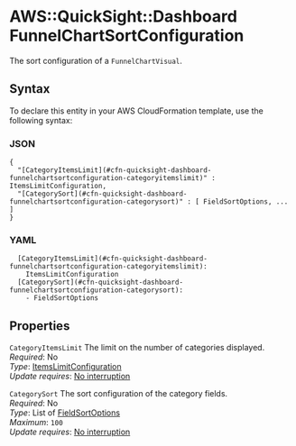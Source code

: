 # AWS::QuickSight::Dashboard FunnelChartSortConfiguration<a name="aws-properties-quicksight-dashboard-funnelchartsortconfiguration"></a>

The sort configuration of a `FunnelChartVisual`\.

## Syntax<a name="aws-properties-quicksight-dashboard-funnelchartsortconfiguration-syntax"></a>

To declare this entity in your AWS CloudFormation template, use the following syntax:

### JSON<a name="aws-properties-quicksight-dashboard-funnelchartsortconfiguration-syntax.json"></a>

```
{
  "[CategoryItemsLimit](#cfn-quicksight-dashboard-funnelchartsortconfiguration-categoryitemslimit)" : ItemsLimitConfiguration,
  "[CategorySort](#cfn-quicksight-dashboard-funnelchartsortconfiguration-categorysort)" : [ FieldSortOptions, ... ]
}
```

### YAML<a name="aws-properties-quicksight-dashboard-funnelchartsortconfiguration-syntax.yaml"></a>

```
  [CategoryItemsLimit](#cfn-quicksight-dashboard-funnelchartsortconfiguration-categoryitemslimit):
    ItemsLimitConfiguration
  [CategorySort](#cfn-quicksight-dashboard-funnelchartsortconfiguration-categorysort):
    - FieldSortOptions
```

## Properties<a name="aws-properties-quicksight-dashboard-funnelchartsortconfiguration-properties"></a>

`CategoryItemsLimit` <a name="cfn-quicksight-dashboard-funnelchartsortconfiguration-categoryitemslimit"></a>
The limit on the number of categories displayed\.  
_Required_: No  
_Type_: [ItemsLimitConfiguration](aws-properties-quicksight-dashboard-itemslimitconfiguration.md)  
_Update requires_: [No interruption](https://docs.aws.amazon.com/AWSCloudFormation/latest/UserGuide/using-cfn-updating-stacks-update-behaviors.html#update-no-interrupt)

`CategorySort` <a name="cfn-quicksight-dashboard-funnelchartsortconfiguration-categorysort"></a>
The sort configuration of the category fields\.  
_Required_: No  
_Type_: List of [FieldSortOptions](aws-properties-quicksight-dashboard-fieldsortoptions.md)  
_Maximum_: `100`  
_Update requires_: [No interruption](https://docs.aws.amazon.com/AWSCloudFormation/latest/UserGuide/using-cfn-updating-stacks-update-behaviors.html#update-no-interrupt)
